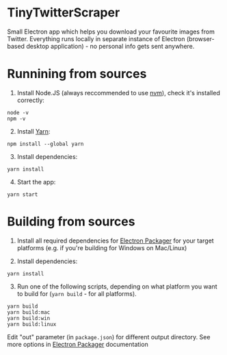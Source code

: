 # TinyTwitterScraper

Small Electron app which helps you download your favourite images from Twitter.
Everything runs locally in separate instance of Electron (browser-based desktop application) - no personal info gets sent anywhere.

# Runnining from sources

1. Install Node.JS (always reccommended to use [nvm](https://github.com/nvm-sh/nvm)), check it's installed correctly:
```
node -v
npm -v
```

2. Install [Yarn](https://classic.yarnpkg.com/en/docs/install):
```
npm install --global yarn
```

3. Install dependencies:
```
yarn install
```

4. Start the app:
```
yarn start
```


# Building from sources

1. Install all required dependencies for [Electron Packager](https://github.com/electron/electron-packager) for your target platforms (e.g. if you're building for Windows on Mac/Linux)

2. Install dependencies:
```
yarn install
```

3. Run one of the following scripts, depending on what platform you want to build for (`yarn build` - for all platforms). 
```
yarn build
yarn build:mac
yarn build:win
yarn build:linux
```
Edit "out" parameter (in `package.json`) for different output directory. See more options in [Electron Packager](https://github.com/electron/electron-packager) documentation